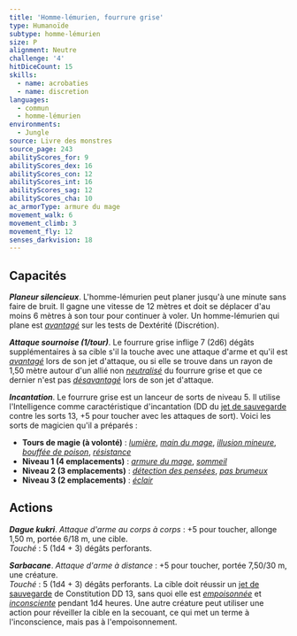 ```yaml
---
title: 'Homme-lémurien, fourrure grise'
type: Humanoïde
subtype: homme-lémurien
size: P
alignment: Neutre
challenge: '4'
hitDiceCount: 15
skills:
  - name: acrobaties
  - name: discretion
languages:
  - commun
  - homme-lémurien
environments:
  - Jungle
source: Livre des monstres
source_page: 243
abilityScores_for: 9
abilityScores_dex: 16
abilityScores_con: 12
abilityScores_int: 16
abilityScores_sag: 12
abilityScores_cha: 10
ac_armorType: armure du mage
movement_walk: 6
movement_climb: 3
movement_fly: 12
senses_darkvision: 18
---
```

## Capacités
_**Planeur silencieux**_. L'homme-lémurien peut planer jusqu'à une minute sans faire de bruit. Il gagne une vitesse de 12 mètres et doit se déplacer d'au moins 6 mètres à son tour pour continuer à voler. Un homme-lémurien qui plane est [_avantagé_](/utiliser-les-caracteristiques/#avantage-et-desavantage) sur les tests de Dextérité (Discrétion).

_**Attaque sournoise (1/tour)**_. Le fourrure grise inflige 7 (2d6) dégâts supplémentaires à sa cible s'il la touche avec une attaque d'arme et qu'il est [_avantagé_](/utiliser-les-caracteristiques/#avantage-et-desavantage) lors de son jet d'attaque, ou si elle se trouve dans un rayon de 1,50 mètre autour d'un allié non [_neutralisé_](/gerer-la-sante-du-personnage/#neutralise) du fourrure grise et que ce dernier n'est pas [_désavantagé_](/utiliser-les-caracteristiques/#avantage-et-desavantage) lors de son jet d'attaque.

_**Incantation**_. Le fourrure grise est un lanceur de sorts de niveau 5. Il utilise l'Intelligence comme caractéristique d'incantation (DD du [jet de sauvegarde](/utiliser-les-caracteristiques/#jets-de-sauvegarde) contre les sorts 13, +5 pour toucher avec les attaques de sort). Voici les sorts de magicien qu'il a préparés :
* **Tours de magie (à volonté)** : [_lumière_](/grimoire/lumiere/), [_main du mage_](/grimoire/main-du-mage/), [_illusion mineure_](/grimoire/illusion-mineure/), [_bouffée de poison_](/grimoire/bouffee-de-poison/), [_résistance_](/grimoire/resistance/)
* **Niveau 1 (4 emplacements)** : [_armure du mage_](/grimoire/armure-du-mage/), [_sommeil_](/grimoire/sommeil/)
* **Niveau 2 (3 emplacements)** : [_détection des pensées_](/grimoire/detection-des-pensees/), [_pas brumeux_](/grimoire/pas-brumeux/)
* **Niveau 3 (2 emplacements)** : [_éclair_](/grimoire/eclair/)

## Actions
_**Dague kukri**_. _Attaque d'arme au corps à corps_ : +5 pour toucher, allonge 1,50 m, portée 6/18 m, une cible.  
_Touché_ : 5 (1d4 + 3) dégâts perforants.

_**Sarbacane**_. _Attaque d'arme à distance_ : +5 pour toucher, portée 7,50/30 m, une créature.  
_Touché_ : 5 (1d4 + 3) dégâts perforants. La cible doit réussir un [jet de sauvegarde](/utiliser-les-caracteristiques/#jets-de-sauvegarde) de Constitution DD 13, sans quoi elle est [_empoisonnée_](/gerer-la-sante-du-personnage/#empoisonne) et [_inconsciente_](/gerer-la-sante-du-personnage/#inconscient) pendant 1d4 heures. Une autre créature peut utiliser une action pour réveiller la cible en la secouant, ce qui met un terme à l'inconscience, mais pas à l'empoisonnement.
